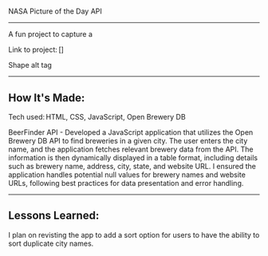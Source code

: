 # 
NASA Picture of the Day API  

****

A fun project to capture a 

Link to project: []

Shape alt tag 

****

## How It's Made: 

Tech used: HTML, CSS, JavaScript, Open Brewery DB

BeerFinder API - Developed a JavaScript application that utilizes 
the Open Brewery DB API to find breweries in a given city. The user enters 
the city name, and the application fetches relevant brewery data from the API. The 
information is then dynamically displayed in a table format, including details 
such as brewery name, address, city, state, and website URL. I ensured the application
handles potential null values for brewery names and website URLs, following best 
practices for data presentation and error handling.

****

 ## Lessons Learned: 

I plan on revisting the app to add a sort option for users to have the ability
to sort duplicate city names.

